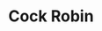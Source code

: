 ---
title: Cock Robin
year: 1940
opening_date: 1940-01-23
closing_date: 1940-01-26
layout: productions
featured_image: 
image_caption:
image_credit:
playbill: 
category: 
Theatre: Theatre Jacksonville
Venue: Little Theatre
cast:
  Clark Torrence: Birt Byrd
  Helen Maxwell: Elizabeth S. Willis
  John Jessup: Elmo Lehman
  Doctor Edgar Grace: James A. Sterling
  Richard Lane: Kingston Newman
  Carlotta Maxwell: Mabel Foster
  Alice Montgomery: Marie Kilbride
  Maria Scott: Marion Daniel
  George McAuliffe: Slocum Ball
  Julian Cleveland: Stanley Morrell
  Henry Briggs: Vincent Bisno
  Hancock Robinson: William Brenner
crew:
  Make-up Assistant:
    - Aletha Masters
    - Emma Sue Zink
    - Jean Runyon
    - Matilda Shane
    - Neal Tyler, Jr.
    - Olga Currier
  Production Manager: Alex Pillsbury
  Stage Manager: Jesse Hoagland
  Crew Assistant:
    - Charles Roberts
    - Edre Ferguson
    - Eleonor Edwards
    - John Temple Gilmer
    - Robert Krell
    - Walter Edwards
  Assistant Director: Eleanor MaccLinchey
  Director: Marian Hendry
  Electrician: Walter Edwards
orchestra:
external_links:
---